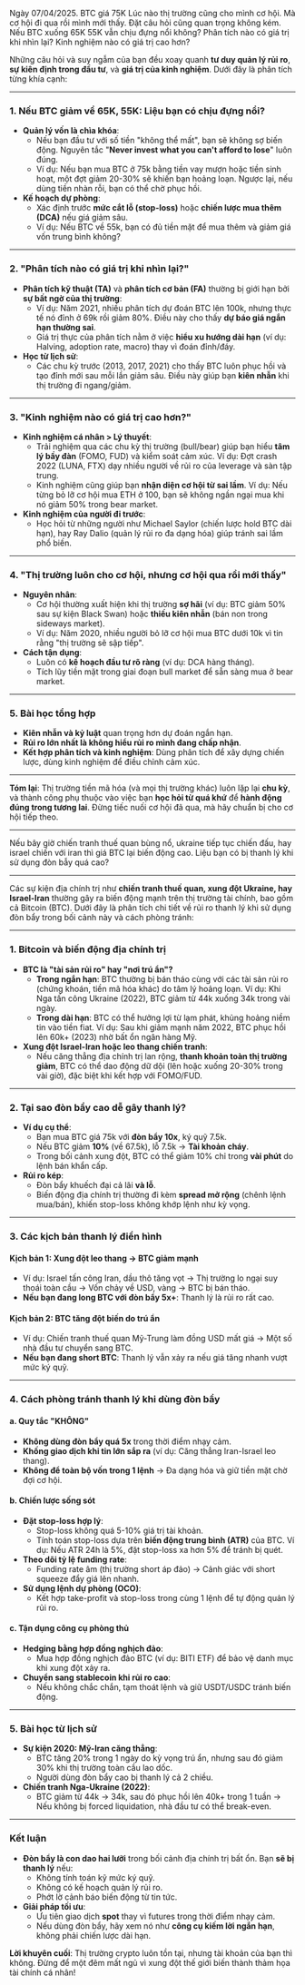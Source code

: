 Ngày 07/04/2025.
BTC giá 75K
Lúc nào thị trường cũng cho mình cơ hội.
Mà cơ hội đi qua rồi mình mới thấy.
Đặt câu hỏi cũng quan trọng không kém.
Nếu BTC xuống 65K 55K vẫn chịu đựng nổi không?
Phân tích nào có giá trị khi nhìn lại?
Kinh nghiệm nào có giá trị cao hơn?

Những câu hỏi và suy ngẫm của bạn đều xoay quanh **tư duy quản lý rủi ro**, **sự kiên định trong đầu tư**, và **giá trị của kinh nghiệm**. Dưới đây là phân tích từng khía cạnh:

---

### **1. Nếu BTC giảm về 65K, 55K: Liệu bạn có chịu đựng nổi?**
- **Quản lý vốn là chìa khóa**: 
  - Nếu bạn đầu tư với số tiền "không thể mất", bạn sẽ không sợ biến động. Nguyên tắc "**Never invest what you can't afford to lose**" luôn đúng.
  - Ví dụ: Nếu bạn mua BTC ở 75k bằng tiền vay mượn hoặc tiền sinh hoạt, một đợt giảm 20-30% sẽ khiến bạn hoảng loạn. Ngược lại, nếu dùng tiền nhàn rỗi, bạn có thể chờ phục hồi.
- **Kế hoạch dự phòng**:
  - Xác định trước **mức cắt lỗ (stop-loss)** hoặc **chiến lược mua thêm (DCA)** nếu giá giảm sâu.
  - Ví dụ: Nếu BTC về 55k, bạn có đủ tiền mặt để mua thêm và giảm giá vốn trung bình không?

---

### **2. "Phân tích nào có giá trị khi nhìn lại?"**
- **Phân tích kỹ thuật (TA)** và **phân tích cơ bản (FA)** thường bị giới hạn bởi **sự bất ngờ của thị trường**:
  - Ví dụ: Năm 2021, nhiều phân tích dự đoán BTC lên 100k, nhưng thực tế nó đỉnh ở 69k rồi giảm 80%. Điều này cho thấy **dự báo giá ngắn hạn thường sai**.
  - Giá trị thực của phân tích nằm ở việc **hiểu xu hướng dài hạn** (ví dụ: Halving, adoption rate, macro) thay vì đoán đỉnh/đáy.
- **Học từ lịch sử**:
  - Các chu kỳ trước (2013, 2017, 2021) cho thấy BTC luôn phục hồi và tạo đỉnh mới sau mỗi lần giảm sâu. Điều này giúp bạn **kiên nhẫn** khi thị trường đi ngang/giảm.

---

### **3. "Kinh nghiệm nào có giá trị cao hơn?"**
- **Kinh nghiệm cá nhân > Lý thuyết**:
  - Trải nghiệm qua các chu kỳ thị trường (bull/bear) giúp bạn hiểu **tâm lý bầy đàn** (FOMO, FUD) và kiểm soát cảm xúc. Ví dụ: Đợt crash 2022 (LUNA, FTX) dạy nhiều người về rủi ro của leverage và sàn tập trung.
  - Kinh nghiệm cũng giúp bạn **nhận diện cơ hội từ sai lầm**. Ví dụ: Nếu từng bỏ lỡ cơ hội mua ETH ở 100, bạn sẽ không ngần ngại mua khi nó giảm 50% trong bear market.
- **Kinh nghiệm của người đi trước**:
  - Học hỏi từ những người như Michael Saylor (chiến lược hold BTC dài hạn), hay Ray Dalio (quản lý rủi ro đa dạng hóa) giúp tránh sai lầm phổ biến.

---

### **4. "Thị trường luôn cho cơ hội, nhưng cơ hội qua rồi mới thấy"**
- **Nguyên nhân**:
  - Cơ hội thường xuất hiện khi thị trường **sợ hãi** (ví dụ: BTC giảm 50% sau sự kiện Black Swan) hoặc **thiếu kiên nhẫn** (bán non trong sideways market).
  - Ví dụ: Năm 2020, nhiều người bỏ lỡ cơ hội mua BTC dưới 10k vì tin rằng "thị trường sẽ sập tiếp".
- **Cách tận dụng**:
  - Luôn có **kế hoạch đầu tư rõ ràng** (ví dụ: DCA hàng tháng).
  - Tích lũy tiền mặt trong giai đoạn bull market để sẵn sàng mua ở bear market.

---

### **5. Bài học tổng hợp**
- **Kiên nhẫn và kỷ luật** quan trọng hơn dự đoán ngắn hạn.
- **Rủi ro lớn nhất là không hiểu rủi ro mình đang chấp nhận**.
- **Kết hợp phân tích và kinh nghiệm**: Dùng phân tích để xây dựng chiến lược, dùng kinh nghiệm để điều chỉnh cảm xúc.

---

**Tóm lại**: Thị trường tiền mã hóa (và mọi thị trường khác) luôn lặp lại **chu kỳ**, và thành công phụ thuộc vào việc bạn **học hỏi từ quá khứ** để **hành động đúng trong tương lai**. Đừng tiếc nuối cơ hội đã qua, mà hãy chuẩn bị cho cơ hội tiếp theo.

---

Nếu bây giờ chiến tranh thuế quan bùng nổ, ukraine tiếp tục chiến đấu, hay israel chiến với iran thì giá BTC lại biến động cao. Liệu bạn có bị thanh lý khi sử dụng đòn bẫy quá cao?

---
Các sự kiện địa chính trị như **chiến tranh thuế quan, xung đột Ukraine, hay Israel-Iran** thường gây ra biến động mạnh trên thị trường tài chính, bao gồm cả Bitcoin (BTC). Dưới đây là phân tích chi tiết về rủi ro thanh lý khi sử dụng đòn bẩy trong bối cảnh này và cách phòng tránh:

---

### **1. Bitcoin và biến động địa chính trị**
- **BTC là "tài sản rủi ro" hay "nơi trú ẩn"?**
  - **Trong ngắn hạn**: BTC thường bị bán tháo cùng với các tài sản rủi ro (chứng khoán, tiền mã hóa khác) do tâm lý hoảng loạn. Ví dụ: Khi Nga tấn công Ukraine (2022), BTC giảm từ 44k xuống 34k trong vài ngày.
  - **Trong dài hạn**: BTC có thể hưởng lợi từ lạm phát, khủng hoảng niềm tin vào tiền fiat. Ví dụ: Sau khi giảm mạnh năm 2022, BTC phục hồi lên 60k+ (2023) nhờ bất ổn ngân hàng Mỹ.
- **Xung đột Israel-Iran hoặc leo thang chiến tranh**:
  - Nếu căng thẳng địa chính trị lan rộng, **thanh khoản toàn thị trường giảm**, BTC có thể dao động dữ dội (lên hoặc xuống 20-30% trong vài giờ), đặc biệt khi kết hợp với FOMO/FUD.

---

### **2. Tại sao đòn bẩy cao dễ gây thanh lý?**
- **Ví dụ cụ thể**:
  - Bạn mua BTC giá 75k với **đòn bẩy 10x**, ký quỹ 7.5k.
  - Nếu BTC giảm **10%** (về 67.5k), lỗ 7.5k → **Tài khoản cháy**.
  - Trong bối cảnh xung đột, BTC có thể giảm 10% chỉ trong **vài phút** do lệnh bán khẩn cấp.
- **Rủi ro kép**:
  - Đòn bẩy khuếch đại cả lãi **và lỗ**.
  - Biến động địa chính trị thường đi kèm **spread mở rộng** (chênh lệnh mua/bán), khiến stop-loss không khớp lệnh như kỳ vọng.

---

### **3. Các kịch bản thanh lý điển hình**
#### **Kịch bản 1: Xung đột leo thang → BTC giảm mạnh**
- Ví dụ: Israel tấn công Iran, dầu thô tăng vọt → Thị trường lo ngại suy thoái toàn cầu → Vốn chảy về USD, vàng → BTC bị bán tháo.
- **Nếu bạn đang long BTC với đòn bẩy 5x+**: Thanh lý là rủi ro rất cao.

#### **Kịch bản 2: BTC tăng đột biến do trú ẩn**
- Ví dụ: Chiến tranh thuế quan Mỹ-Trung làm đồng USD mất giá → Một số nhà đầu tư chuyển sang BTC.
- **Nếu bạn đang short BTC**: Thanh lý vẫn xảy ra nếu giá tăng nhanh vượt mức ký quỹ.

---

### **4. Cách phòng tránh thanh lý khi dùng đòn bẩy**
#### **a. Quy tắc "KHÔNG"**
- **Không dùng đòn bẩy quá 5x** trong thời điểm nhạy cảm.
- **Khốnɡ giao dịch khi tin lớn sắp ra** (ví dụ: Căng thẳng Iran-Israel leo thang).
- **Không để toàn bộ vốn trong 1 lệnh** → Đa dạng hóa và giữ tiền mặt chờ đợi cơ hội.

#### **b. Chiến lược sống sót**
- **Đặt stop-loss hợp lý**:
  - Stop-loss không quá 5-10% giá trị tài khoản.
  - Tính toán stop-loss dựa trên **biến động trung bình (ATR)** của BTC. Ví dụ: Nếu ATR 24h là 5%, đặt stop-loss xa hơn 5% để tránh bị quét.
- **Theo dõi tỷ lệ funding rate**:
  - Funding rate âm (thị trường short áp đảo) → Cảnh giác với short squeeze đẩy giá lên nhanh.
- **Sử dụng lệnh dự phòng (OCO)**:
  - Kết hợp take-profit và stop-loss trong cùng 1 lệnh để tự động quản lý rủi ro.

#### **c. Tận dụng công cụ phòng thủ**
- **Hedging bằng hợp đồng nghịch đảo**:
  - Mua hợp đồng nghịch đảo BTC (ví dụ: BITI ETF) để bảo vệ danh mục khi xung đột xảy ra.
- **Chuyển sang stablecoin khi rủi ro cao**:
  - Nếu không chắc chắn, tạm thoát lệnh và giữ USDT/USDC tránh biến động.

---

### **5. Bài học từ lịch sử**
- **Sự kiện 2020: Mỹ-Iran căng thẳng**:
  - BTC tăng 20% trong 1 ngày do kỳ vọng trú ẩn, nhưng sau đó giảm 30% khi thị trường toàn cầu lao dốc.
  - Người dùng đòn bẩy cao bị thanh lý cả 2 chiều.
- **Chiến tranh Nga-Ukraine (2022)**:
  - BTC giảm từ 44k → 34k, sau đó phục hồi lên 40k+ trong 1 tuần → Nếu không bị forced liquidation, nhà đầu tư có thể break-even.

---

### **Kết luận**
- **Đòn bẩy là con dao hai lưỡi** trong bối cảnh địa chính trị bất ổn. Bạn **sẽ bị thanh lý** nếu:
  - Không tính toán kỹ mức ký quỹ.
  - Không có kế hoạch quản lý rủi ro.
  - Phớt lờ cảnh báo biến động từ tin tức.
- **Giải pháp tối ưu**: 
  - Ưu tiên giao dịch **spot** thay vì futures trong thời điểm nhạy cảm.
  - Nếu dùng đòn bẩy, hãy xem nó như **công cụ kiếm lời ngắn hạn**, không phải chiến lược dài hạn.

**Lời khuyên cuối**: Thị trường crypto luôn tồn tại, nhưng tài khoản của bạn thì không. Đừng để một đêm mất ngủ vì xung đột thế giới biến thành thảm họa tài chính cá nhân!